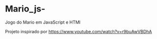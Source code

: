 # Mario_js-
Jogo do Mario em JavaScript e HTMl

Projeto inspirado por https://www.youtube.com/watch?v=r9buAwVBDhA
